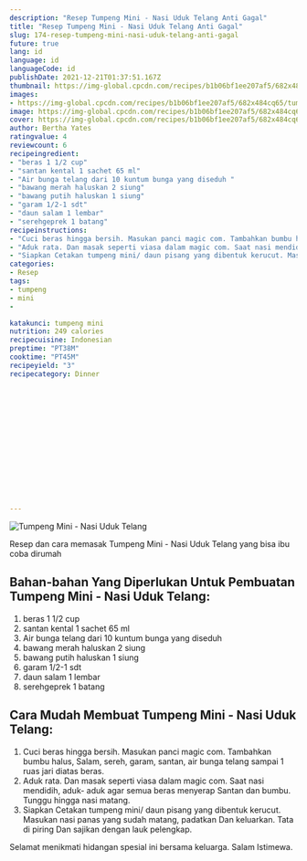 ```yaml
---
description: "Resep Tumpeng Mini - Nasi Uduk Telang Anti Gagal"
title: "Resep Tumpeng Mini - Nasi Uduk Telang Anti Gagal"
slug: 174-resep-tumpeng-mini-nasi-uduk-telang-anti-gagal
future: true
lang: id
language: id
languageCode: id
publishDate: 2021-12-21T01:37:51.167Z 
thumbnail: https://img-global.cpcdn.com/recipes/b1b06bf1ee207af5/682x484cq65/tumpeng-mini-nasi-uduk-telang-foto-resep-utama.png
images:
- https://img-global.cpcdn.com/recipes/b1b06bf1ee207af5/682x484cq65/tumpeng-mini-nasi-uduk-telang-foto-resep-utama.png
image: https://img-global.cpcdn.com/recipes/b1b06bf1ee207af5/682x484cq65/tumpeng-mini-nasi-uduk-telang-foto-resep-utama.png
cover: https://img-global.cpcdn.com/recipes/b1b06bf1ee207af5/682x484cq65/tumpeng-mini-nasi-uduk-telang-foto-resep-utama.png
author: Bertha Yates
ratingvalue: 4
reviewcount: 6
recipeingredient:
- "beras 1 1/2 cup"
- "santan kental 1 sachet 65 ml"
- "Air bunga telang dari 10 kuntum bunga yang diseduh "
- "bawang merah haluskan 2 siung"
- "bawang putih haluskan 1 siung"
- "garam 1/2-1 sdt"
- "daun salam 1 lembar"
- "serehgeprek 1 batang"
recipeinstructions:
- "Cuci beras hingga bersih. Masukan panci magic com. Tambahkan bumbu halus, Salam, sereh, garam, santan, air bunga telang sampai 1 ruas jari diatas beras."
- "Aduk rata. Dan masak seperti viasa dalam magic com. Saat nasi mendidih, aduk- aduk agar semua beras menyerap Santan dan bumbu. Tunggu hingga nasi matang."
- "Siapkan Cetakan tumpeng mini/ daun pisang yang dibentuk kerucut. Masukan nasi panas yang sudah matang, padatkan Dan keluarkan. Tata di piring Dan sajikan dengan lauk pelengkap."
categories:
- Resep
tags:
- tumpeng
- mini
- 

katakunci: tumpeng mini  
nutrition: 249 calories
recipecuisine: Indonesian
preptime: "PT38M"
cooktime: "PT45M"
recipeyield: "3"
recipecategory: Dinner


     
    
    
    
    
    
    
    
    
    
    
      
    
---
```



![Tumpeng Mini - Nasi Uduk Telang](https://img-global.cpcdn.com/recipes/b1b06bf1ee207af5/682x484cq65/tumpeng-mini-nasi-uduk-telang-foto-resep-utama.png)

Resep dan cara memasak  Tumpeng Mini - Nasi Uduk Telang yang bisa ibu coba dirumah

<!--inarticleads1-->

## Bahan-bahan Yang Diperlukan Untuk Pembuatan Tumpeng Mini - Nasi Uduk Telang:

1. beras 1 1/2 cup
1. santan kental 1 sachet 65 ml
1. Air bunga telang dari 10 kuntum bunga yang diseduh 
1. bawang merah haluskan 2 siung
1. bawang putih haluskan 1 siung
1. garam 1/2-1 sdt
1. daun salam 1 lembar
1. serehgeprek 1 batang



<!--inarticleads2-->

## Cara Mudah Membuat Tumpeng Mini - Nasi Uduk Telang:

1. Cuci beras hingga bersih. Masukan panci magic com. Tambahkan bumbu halus, Salam, sereh, garam, santan, air bunga telang sampai 1 ruas jari diatas beras.
1. Aduk rata. Dan masak seperti viasa dalam magic com. Saat nasi mendidih, aduk- aduk agar semua beras menyerap Santan dan bumbu. Tunggu hingga nasi matang.
1. Siapkan Cetakan tumpeng mini/ daun pisang yang dibentuk kerucut. Masukan nasi panas yang sudah matang, padatkan Dan keluarkan. Tata di piring Dan sajikan dengan lauk pelengkap.




Selamat menikmati hidangan spesial ini bersama keluarga. Salam Istimewa.
